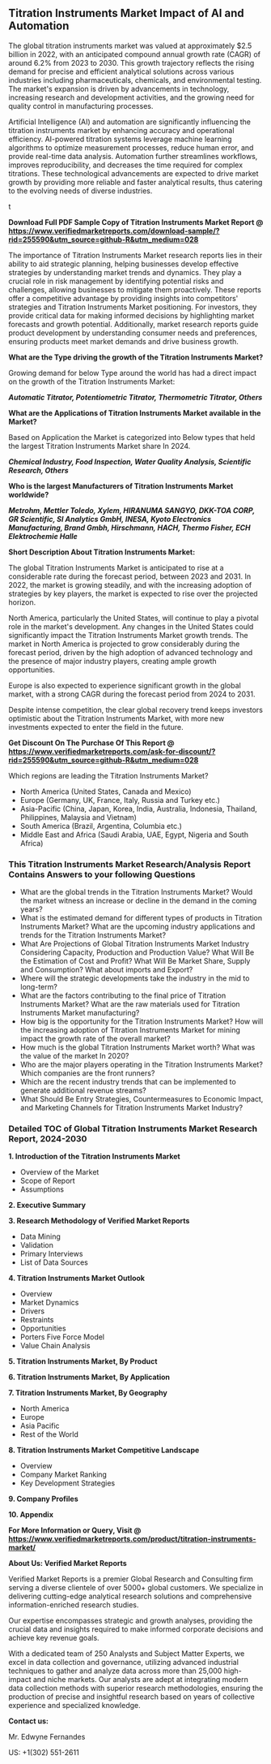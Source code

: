 <h2>Titration Instruments Market Impact of AI and Automation</h2><p>The global titration instruments market was valued at approximately $2.5 billion in 2022, with an anticipated compound annual growth rate (CAGR) of around 6.2% from 2023 to 2030. This growth trajectory reflects the rising demand for precise and efficient analytical solutions across various industries including pharmaceuticals, chemicals, and environmental testing. The market's expansion is driven by advancements in technology, increasing research and development activities, and the growing need for quality control in manufacturing processes.</p><p>Artificial Intelligence (AI) and automation are significantly influencing the titration instruments market by enhancing accuracy and operational efficiency. AI-powered titration systems leverage machine learning algorithms to optimize measurement processes, reduce human error, and provide real-time data analysis. Automation further streamlines workflows, improves reproducibility, and decreases the time required for complex titrations. These technological advancements are expected to drive market growth by providing more reliable and faster analytical results, thus catering to the evolving needs of diverse industries.</p>t</p><p id="" class=""><strong>Download Full PDF Sample Copy of Titration Instruments Market Report @ <a href="https://www.verifiedmarketreports.com/download-sample/?rid=255590&utm_source=github-R&utm_medium=028" target="_blank">https://www.verifiedmarketreports.com/download-sample/?rid=255590&utm_source=github-R&utm_medium=028</a></strong></p><p>The importance of&nbsp;Titration Instruments Market research reports lies in their ability to aid strategic planning, helping businesses develop effective strategies by understanding market trends and dynamics. They play a crucial role in risk management by identifying potential risks and challenges, allowing businesses to mitigate them proactively. These reports offer a competitive advantage by providing insights into competitors' strategies and Titration Instruments Market positioning. For investors, they provide critical data for making informed decisions by highlighting market forecasts and growth potential. Additionally, market research reports guide product development by understanding consumer needs and preferences, ensuring products meet market demands and drive business growth.</p><p><strong>What are the&nbsp;Type driving the growth of the Titration Instruments Market?</strong></p><p id="" class="">Growing demand for below Type around the world has had a direct impact on the growth of the Titration Instruments Market:</p><em><strong>Automatic Titrator, Potentiometric Titrator, Thermometric Titrator, Others</strong></em></p><strong>What are the&nbsp;Applications&nbsp;of Titration Instruments Market available in the Market?</strong></p><p id="" class="">Based on Application the Market is categorized into Below types that held the largest Titration Instruments Market share In 2024.</p><em><strong>Chemical Industry, Food Inspection, Water Quality Analysis, Scientific Research, Others</strong></em></p><strong>Who is the largest Manufacturers of Titration Instruments Market worldwide?</strong></p><p><em><strong>Metrohm, Mettler Toledo, Xylem, HIRANUMA SANGYO, DKK-TOA CORP, GR Scientific, SI Analytics GmbH, INESA, Kyoto Electronics Manufacturing, Brand Gmbh, Hirschmann, HACH, Thermo Fisher, ECH Elektrochemie Halle</strong></em></p><p id="" class=""><strong>Short Description About Titration Instruments Market:</strong></p><p>The global Titration Instruments Market is anticipated to rise at a considerable rate during the forecast period, between 2023 and 2031. In 2022, the market is growing steadily, and with the increasing adoption of strategies by key players, the market is expected to rise over the projected horizon.</p><p>North America, particularly the United States, will continue to play a pivotal role in the market's development. Any changes in the United States could significantly impact the Titration Instruments Market growth trends. The market in North America is projected to grow considerably during the forecast period, driven by the high adoption of advanced technology and the presence of major industry players, creating ample growth opportunities.</p><p>Europe is also expected to experience significant growth in the global market, with a strong CAGR during the forecast period from 2024 to 2031.</p><p>Despite intense competition, the clear global recovery trend keeps investors optimistic about the Titration Instruments Market, with more new investments expected to enter the field in the future.</p><p id="" class=""><strong>Get Discount On The Purchase Of This Report @ <a href="https://www.verifiedmarketreports.com/ask-for-discount/?rid=255590&utm_source=github-R&utm_medium=028" target="_blank">https://www.verifiedmarketreports.com/ask-for-discount/?rid=255590&utm_source=github-R&utm_medium=028</a></strong></p>Which regions are leading the Titration Instruments Market?</p><ul><li>North America (United States, Canada and Mexico)</li><li>Europe (Germany, UK, France, Italy, Russia and Turkey etc.)</li><li>Asia-Pacific (China, Japan, Korea, India, Australia, Indonesia, Thailand, Philippines, Malaysia and Vietnam)</li><li>South America (Brazil, Argentina, Columbia etc.)</li><li>Middle East and Africa (Saudi Arabia, UAE, Egypt, Nigeria and South Africa)</li></ul><h3 id="" class="">This Titration Instruments Market Research/Analysis Report Contains Answers to your following Questions</h3><ul><li>What are the global trends in the Titration Instruments Market? Would the market witness an increase or decline in the demand in the coming years?</li><li>What is the estimated demand for different types of products in Titration Instruments Market? What are the upcoming industry applications and trends for the Titration Instruments Market?</li><li>What Are Projections of Global Titration Instruments Market Industry Considering Capacity, Production and Production Value? What Will Be the Estimation of Cost and Profit? What Will Be Market Share, Supply and Consumption? What about imports and Export?</li><li>Where will the strategic developments take the industry in the mid to long-term?</li><li>What are the factors contributing to the final price of Titration Instruments Market? What are the raw materials used for Titration Instruments Market manufacturing?</li><li>How big is the opportunity for the Titration Instruments Market? How will the increasing adoption of Titration Instruments Market for mining impact the growth rate of the overall market?</li><li>How much is the global Titration Instruments Market worth? What was the value of the market In 2020?</li><li>Who are the major players operating in the Titration Instruments Market? Which companies are the front runners?</li><li>Which are the recent industry trends that can be implemented to generate additional revenue streams?</li><li>What Should Be Entry Strategies, Countermeasures to Economic Impact, and Marketing Channels for Titration Instruments Market Industry?</li></ul><h3 id="" class="">Detailed TOC of Global Titration Instruments Market Research Report, 2024-2030</h3><p id="" class=""><strong>1. Introduction of the Titration Instruments Market</strong></p><ul><li>Overview of the Market</li><li>Scope of Report</li><li>Assumptions</li></ul><p id="" class=""><strong>2. Executive Summary</strong></p><p id="" class=""><strong>3. Research Methodology of Verified Market Reports</strong></p><ul><li>Data Mining</li><li>Validation</li><li>Primary Interviews</li><li>List of Data Sources</li></ul><p id="" class=""><strong>4. Titration Instruments Market Outlook</strong></p><ul><li>Overview</li><li>Market Dynamics</li><li>Drivers</li><li>Restraints</li><li>Opportunities</li><li>Porters Five Force Model</li><li>Value Chain Analysis</li></ul><p id="" class=""><strong>5. Titration Instruments Market, By Product</strong></p><p id="" class=""><strong>6. Titration Instruments Market, By Application</strong></p><p id="" class=""><strong>7. Titration Instruments Market, By Geography</strong></p><ul><li>North America</li><li>Europe</li><li>Asia Pacific</li><li>Rest of the World</li></ul><p id="" class=""><strong>8. Titration Instruments Market Competitive Landscape</strong></p><ul><li>Overview</li><li>Company Market Ranking</li><li>Key Development Strategies</li></ul><p id="" class=""><strong>9. Company Profiles</strong></p><p id="" class=""><strong>10. Appendix</strong></p><p id="" class=""><strong>For More Information or Query, Visit @ <a href="https://www.verifiedmarketreports.com/product/titration-instruments-market/" target="_blank">https://www.verifiedmarketreports.com/product/titration-instruments-market/</a></strong></p><p id="" class=""><strong>About Us: Verified Market Reports</strong></p><p id="" class="">Verified Market Reports is a premier Global Research and Consulting firm serving a diverse clientele of over 5000+ global customers. We specialize in delivering cutting-edge analytical research solutions and comprehensive information-enriched research studies.</p><p id="" class="">Our expertise encompasses strategic and growth analyses, providing the crucial data and insights required to make informed corporate decisions and achieve key revenue goals.</p><p id="" class="">With a dedicated team of 250 Analysts and Subject Matter Experts, we excel in data collection and governance, utilizing advanced industrial techniques to gather and analyze data across more than 25,000 high-impact and niche markets. Our analysts are adept at integrating modern data collection methods with superior research methodologies, ensuring the production of precise and insightful research based on years of collective experience and specialized knowledge.</p><p id="" class=""><strong>Contact us:</strong></p><p id="" class="">Mr. Edwyne Fernandes</p><p id="" class="">US: +1(302) 551-2611</p>